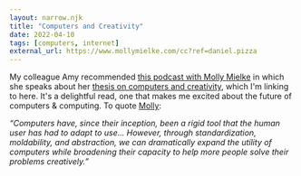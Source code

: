 ```yaml
---
layout: narrow.njk
title: "Computers and Creativity"
date: 2022-04-10
tags: [computers, internet]
external_url: https://www.mollymielke.com/cc?ref=daniel.pizza
---
```


My colleague Amy recommended [this podcast with Molly Mielke](https://open.spotify.com/episode/5HoFWZzo4PAzEhF5Tn3WbD?si=d6473d4330894713&ref=daniel.pizza) in which she speaks about her [thesis on computers and creativity](https://www.mollymielke.com/cc?ref=daniel.pizza), which I'm linking to here. It's a delightful read, one that makes me excited about the future of computers & computing. To quote [Molly](https://twitter.com/mollyfmielke?ref=daniel.pizza):

_“Computers have, since their inception, been a rigid tool that the human user has had to adapt to use... However, through standardization, moldability, and abstraction, we can dramatically expand the utility of computers while broadening their capacity to help more people solve their problems creatively.”_